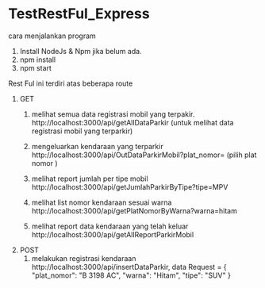 # TestRestFul_Express

cara menjalankan program

1. Install NodeJs & Npm jika belum ada.
2. npm install
3. npm start 


Rest Ful ini terdiri atas beberapa route
1. GET
    1. melihat semua data registrasi mobil yang terpakir.
       http://localhost:3000/api/getAllDataParkir (untuk melihat data registrasi mobil yang terparkir)
    
    2. mengeluarkan kendaraan yang terparkir
       http://localhost:3000/api/OutDataParkirMobil?plat_nomor= (pilih plat nomor )
    
    3. melihat report jumlah per tipe mobil
       http://localhost:3000/api/getJumlahParkirByTipe?tipe=MPV
    
    4. melihat list nomor kendaraan sesuai warna
      http://localhost:3000/api/getPlatNomorByWarna?warna=hitam
    
    5. melihat report data kendaraan yang telah keluar
      http://localhost:3000/api/getAllReportParkirMobil
2. POST
      1. melakukan registrasi kendaraan
        http://localhost:3000/api/insertDataParkir, 
          data Request = {
                            "plat_nomor": "B 3198 AC",
                            "warna": "Hitam",
                            "tipe": "SUV"
                         } 
